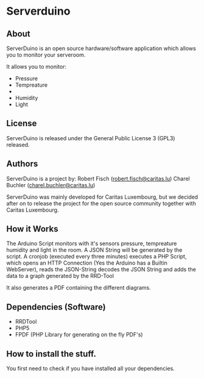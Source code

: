 # Serverduino 

## About
ServerDuino is an open source hardware/software application which allows you to 
monitor your serveroom.

It allows you to monitor: 
* Pressure
* Tempreature 
* 
* Humidity 
* Light 

## License
ServerDuino is released under the General Public License 3 (GPL3) released.

## Authors
ServerDuino is a project by:
Robert Fisch (robert.fisch@caritas.lu)
Charel Buchler (charel.buchler@caritas.lu)

ServerDuino was mainly developed for Caritas Luxembourg, but we decided after on to 
release the project for the open source community together with Caritas Luxembourg.

## How it Works
The Arduino Script monitors with it's sensors pressure, tempreature humidity and 
light in the room. A JSON String will be generated by the script. A cronjob (executed 
every three minutes) executes a PHP Script, which opens an HTTP Connection (Yes the 
Arduino has a Builtin WebServer), reads the JSON-String  decodes the JSON String and 
adds the data to a graph generated by the RRD-Tool

It also generates a PDF containing the different diagrams. 

## Dependencies (Software)
* RRDTool
* PHP5 
* FPDF (PHP Library for generating on the fly PDF's)

## How to install the stuff. 
You first need to check if you have installed all your dependencies. 
